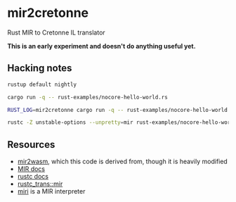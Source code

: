 # mir2cretonne
Rust MIR to Cretonne IL translator

**This is an early experiment and doesn't do anything useful yet.**

## Hacking notes

```sh
rustup default nightly

cargo run -q -- rust-examples/nocore-hello-world.rs

RUST_LOG=mir2cretonne cargo run -q -- rust-examples/nocore-hello-world.rs

rustc -Z unstable-options --unpretty=mir rust-examples/nocore-hello-world.rs
```

## Resources

* [mir2wasm](https://github.com/brson/mir2wasm/), which this code is derived from, though it is heavily modified
* [MIR docs](https://github.com/rust-lang/rfcs/blob/master/text/1211-mir.md)
* [rustc docs](https://manishearth.github.io/rust-internals-docs/rustc/index.html)
* [rustc_trans::mir](https://github.com/rust-lang/rust/tree/master/src/librustc_trans/mir)
* [miri](https://github.com/solson/miri) is a MIR interpreter
